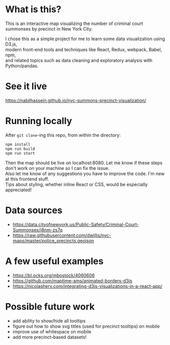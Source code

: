 # What is this?
This is an interactive map visualizing the number of criminal court summonses by precinct in New York City.

I chose this as a simple project for me to learn some data visualization using D3.js,  
modern front-end tools and techniques like React, Redux, webpack, Babel, npm,  
and related topics such as data cleaning and exploratory analysis with Python/pandas.

# See it live
https://nabilhassein.github.io/nyc-summons-precinct-visualization/

# Running locally
After `git clone`-ing this repo, from within the directory:  
```
npm install  
npm run build  
npm run start  
```

Then the map should be live on localhost:8080. Let me know if these steps don't work on your machine so I can fix the issue.  
Also let me know of any suggestions you have to improve the code. I'm new at this frontend stuff.  
Tips about styling, whether inline React or CSS, would be especially appreciated!  

# Data sources
- https://data.cityofnewyork.us/Public-Safety/Criminal-Court-Summonses/j8nm-zs7q
- https://raw.githubusercontent.com/dwillis/nyc-maps/master/police_precincts.geojson

# A few useful examples
- https://bl.ocks.org/mbostock/4060606
- https://github.com/maptime-ams/animated-borders-d3js
- https://nicolashery.com/integrating-d3js-visualizations-in-a-react-app/

# Possible future work
- add ability to show/hide all tooltips
- figure out how to show svg titles (used for precinct tooltips) on mobile
- improve use of whitespace on mobile
- add more precinct-based datasets!
